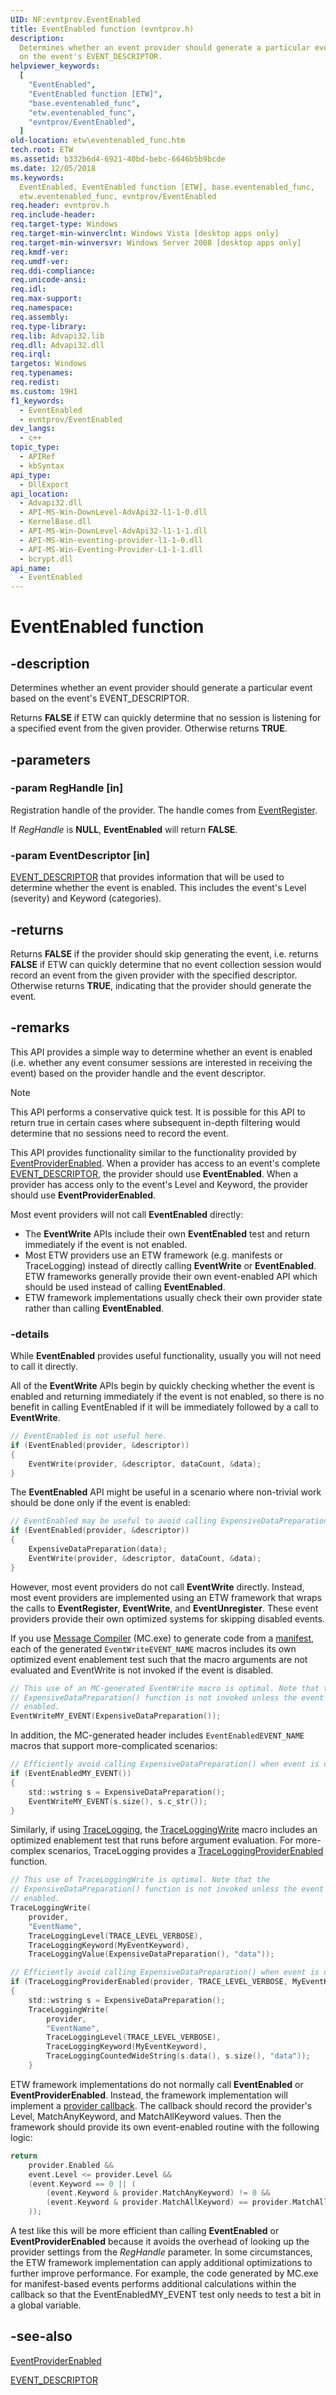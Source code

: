 ```yaml
---
UID: NF:evntprov.EventEnabled
title: EventEnabled function (evntprov.h)
description:
  Determines whether an event provider should generate a particular event based
  on the event's EVENT_DESCRIPTOR.
helpviewer_keywords:
  [
    "EventEnabled",
    "EventEnabled function [ETW]",
    "base.eventenabled_func",
    "etw.eventenabled_func",
    "evntprov/EventEnabled",
  ]
old-location: etw\eventenabled_func.htm
tech.root: ETW
ms.assetid: b332b6d4-6921-40bd-bebc-6646b5b9bcde
ms.date: 12/05/2018
ms.keywords:
  EventEnabled, EventEnabled function [ETW], base.eventenabled_func,
  etw.eventenabled_func, evntprov/EventEnabled
req.header: evntprov.h
req.include-header:
req.target-type: Windows
req.target-min-winverclnt: Windows Vista [desktop apps only]
req.target-min-winversvr: Windows Server 2008 [desktop apps only]
req.kmdf-ver:
req.umdf-ver:
req.ddi-compliance:
req.unicode-ansi:
req.idl:
req.max-support:
req.namespace:
req.assembly:
req.type-library:
req.lib: Advapi32.lib
req.dll: Advapi32.dll
req.irql:
targetos: Windows
req.typenames:
req.redist:
ms.custom: 19H1
f1_keywords:
  - EventEnabled
  - evntprov/EventEnabled
dev_langs:
  - c++
topic_type:
  - APIRef
  - kbSyntax
api_type:
  - DllExport
api_location:
  - Advapi32.dll
  - API-MS-Win-DownLevel-AdvApi32-l1-1-0.dll
  - KernelBase.dll
  - API-MS-Win-DownLevel-AdvApi32-l1-1-1.dll
  - API-MS-Win-eventing-provider-l1-1-0.dll
  - API-MS-Win-Eventing-Provider-L1-1-1.dll
  - bcrypt.dll
api_name:
  - EventEnabled
---
```


# EventEnabled function

## -description

Determines whether an event provider should generate a particular event based on
the event's EVENT_DESCRIPTOR.

Returns **FALSE** if ETW can quickly determine that no session is listening for
a specified event from the given provider. Otherwise returns **TRUE**.

## -parameters

### -param RegHandle [in]

Registration handle of the provider. The handle comes from
[EventRegister](/windows/desktop/api/evntprov/nf-evntprov-eventregister).

If _RegHandle_ is **NULL**, **EventEnabled** will return **FALSE**.

### -param EventDescriptor [in]

[EVENT_DESCRIPTOR](/windows/desktop/api/evntprov/ns-evntprov-event_descriptor)
that provides information that will be used to determine whether the event is
enabled. This includes the event's Level (severity) and Keyword (categories).

## -returns

Returns **FALSE** if the provider should skip generating the event, i.e. returns
**FALSE** if ETW can quickly determine that no event collection session would
record an event from the given provider with the specified descriptor. Otherwise
returns **TRUE**, indicating that the provider should generate the event.

## -remarks

This API provides a simple way to determine whether an event is enabled (i.e.
whether any event consumer sessions are interested in receiving the event) based
on the provider handle and the event descriptor.

> [!Note]
> This API performs a conservative quick test. It is possible for this
> API to return true in certain cases where subsequent in-depth filtering would
> determine that no sessions need to record the event.

This API provides functionality similar to the functionality provided by
[EventProviderEnabled](/windows/desktop/api/evntprov/nf-evntprov-eventproviderenabled).
When a provider has access to an event's complete
[EVENT_DESCRIPTOR](/windows/desktop/api/evntprov/ns-evntprov-event_descriptor),
the provider should use **EventEnabled**. When a provider has access only to the
event's Level and Keyword, the provider should use **EventProviderEnabled**.

Most event providers will not call **EventEnabled** directly:

- The **EventWrite** APIs include their own **EventEnabled** test and return
  immediately if the event is not enabled.
- Most ETW providers use an ETW framework (e.g. manifests or TraceLogging)
  instead of directly calling **EventWrite** or **EventEnabled**. ETW frameworks
  generally provide their own event-enabled API which should be used instead of
  calling **EventEnabled**.
- ETW framework implementations usually check their own provider state rather
  than calling **EventEnabled**.

### -details

While **EventEnabled** provides useful functionality, usually you will not need
to call it directly.

All of the **EventWrite** APIs begin by quickly checking whether the event is
enabled and returning immediately if the event is not enabled, so there is no
benefit in calling EventEnabled if it will be immediately followed by a call to
**EventWrite**.

```c
// EventEnabled is not useful here.
if (EventEnabled(provider, &descriptor))
{
    EventWrite(provider, &descriptor, dataCount, &data);
}
```

The **EventEnabled** API might be useful in a scenario where non-trivial work
should be done only if the event is enabled:

```c
// EventEnabled may be useful to avoid calling ExpensiveDataPreparation().
if (EventEnabled(provider, &descriptor))
{
    ExpensiveDataPreparation(data);
    EventWrite(provider, &descriptor, dataCount, &data);
}
```

However, most event providers do not call **EventWrite** directly. Instead, most
event providers are implemented using an ETW framework that wraps the calls to
**EventRegister**, **EventWrite**, and **EventUnregister**. These event
providers provide their own optimized systems for skipping disabled events.

If you use [Message Compiler](/windows/win32/wes/message-compiler--mc-exe-)
(MC.exe) to generate code from a
[manifest](/windows/win32/etw/writing-manifest-based-events), each of the
generated `EventWriteEVENT_NAME` macros includes its own optimized event
enablement test such that the macro arguments are not evaluated and EventWrite
is not invoked if the event is disabled.

```c
// This use of an MC-generated EventWrite macro is optimal. Note that the
// ExpensiveDataPreparation() function is not invoked unless the event is
// enabled.
EventWriteMY_EVENT(ExpensiveDataPreparation());
```

In addition, the MC-generated header includes `EventEnabledEVENT_NAME` macros
that support more-complicated scenarios:

```c
// Efficiently avoid calling ExpensiveDataPreparation() when event is disabled.
if (EventEnabledMY_EVENT())
{
    std::wstring s = ExpensiveDataPreparation();
    EventWriteMY_EVENT(s.size(), s.c_str());
}
```

Similarly, if using
[TraceLogging](/windows/win32/tracelogging/trace-logging-portal), the
[TraceLoggingWrite](https://docs.microsoft.com/windows/win32/api/traceloggingprovider/nf-traceloggingprovider-traceloggingwrite)
macro includes an optimized enablement test that runs before argument
evaluation. For more-complex scenarios, TraceLogging provides a
[TraceLoggingProviderEnabled](https://docs.microsoft.com/windows/win32/api/traceloggingprovider/nf-traceloggingprovider-traceloggingproviderenabled)
function.

```c
// This use of TraceLoggingWrite is optimal. Note that the
// ExpensiveDataPreparation() function is not invoked unless the event is
// enabled.
TraceLoggingWrite(
    provider,
    "EventName",
    TraceLoggingLevel(TRACE_LEVEL_VERBOSE),
    TraceLoggingKeyword(MyEventKeyword),
    TraceLoggingValue(ExpensiveDataPreparation(), "data"));

// Efficiently avoid calling ExpensiveDataPreparation() when event is disabled.
if (TraceLoggingProviderEnabled(provider, TRACE_LEVEL_VERBOSE, MyEventKeyword))
{
    std::wstring s = ExpensiveDataPreparation();
    TraceLoggingWrite(
        provider,
        "EventName",
        TraceLoggingLevel(TRACE_LEVEL_VERBOSE),
        TraceLoggingKeyword(MyEventKeyword),
        TraceLoggingCountedWideString(s.data(), s.size(), "data"));
    }
```

ETW framework implementations do not normally call **EventEnabled** or
**EventProviderEnabled**. Instead, the framework implementation will implement a
[provider callback](nc-evntprov-penablecallback.md). The callback should record
the provider's Level, MatchAnyKeyword, and MatchAllKeyword values. Then the
framework should provide its own event-enabled routine with the following logic:

```c
return
    provider.Enabled &&
    event.Level <= provider.Level &&
    (event.Keyword == 0 || (
        (event.Keyword & provider.MatchAnyKeyword) != 0 &&
        (event.Keyword & provider.MatchAllKeyword) == provider.MatchAllKeyword
    ));
```

A test like this will be more efficient than calling **EventEnabled** or
**EventProviderEnabled** because it avoids the overhead of looking up the
provider settings from the _RegHandle_ parameter. In some circumstances, the ETW
framework implementation can apply additional optimizations to further improve
performance. For example, the code generated by MC.exe for manifest-based events
performs additional calculations within the callback so that the
EventEnabledMY_EVENT test only needs to test a bit in a global variable.

## -see-also

[EventProviderEnabled](/windows/desktop/api/evntprov/nf-evntprov-eventproviderenabled)

[EVENT_DESCRIPTOR](/windows/desktop/api/evntprov/ns-evntprov-event_descriptor)
